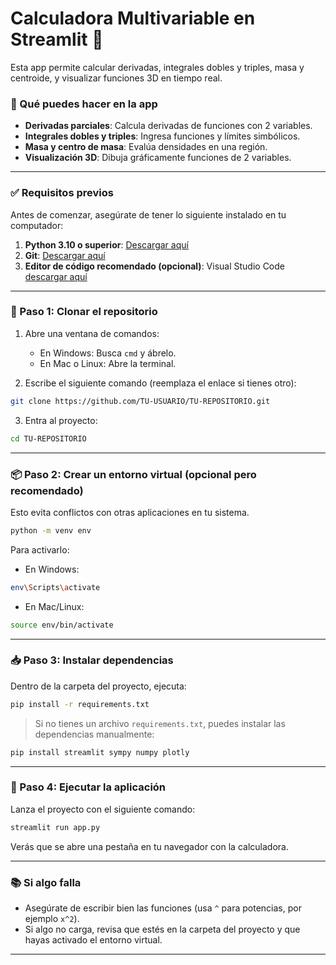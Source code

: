 # Calculadora Multivariable en Streamlit 🧠

Esta app permite calcular derivadas, integrales dobles y triples, masa y centroide, y visualizar funciones 3D en tiempo real.
### 🎯 Qué puedes hacer en la app

* **Derivadas parciales**: Calcula derivadas de funciones con 2 variables.
* **Integrales dobles y triples**: Ingresa funciones y límites simbólicos.
* **Masa y centro de masa**: Evalúa densidades en una región.
* **Visualización 3D**: Dibuja gráficamente funciones de 2 variables.

---


  
### ✅ Requisitos previos

Antes de comenzar, asegúrate de tener lo siguiente instalado en tu computador:

1. **Python 3.10 o superior**: [Descargar aquí](https://www.python.org/downloads/)
2. **Git**: [Descargar aquí](https://git-scm.com/downloads)
3. **Editor de código recomendado (opcional)**: Visual Studio Code [descargar aquí](https://code.visualstudio.com/)

---

### 🔧 Paso 1: Clonar el repositorio

1. Abre una ventana de comandos:

   * En Windows: Busca `cmd` y ábrelo.
   * En Mac o Linux: Abre la terminal.
2. Escribe el siguiente comando (reemplaza el enlace si tienes otro):

```bash
git clone https://github.com/TU-USUARIO/TU-REPOSITORIO.git
```

3. Entra al proyecto:

```bash
cd TU-REPOSITORIO
```

---

### 📦 Paso 2: Crear un entorno virtual (opcional pero recomendado)

Esto evita conflictos con otras aplicaciones en tu sistema.

```bash
python -m venv env
```

Para activarlo:

* En Windows:

```bash
env\Scripts\activate
```

* En Mac/Linux:

```bash
source env/bin/activate
```

---

### 📥 Paso 3: Instalar dependencias

Dentro de la carpeta del proyecto, ejecuta:

```bash
pip install -r requirements.txt
```

> Si no tienes un archivo `requirements.txt`, puedes instalar las dependencias manualmente:

```bash
pip install streamlit sympy numpy plotly
```

---

### 🚀 Paso 4: Ejecutar la aplicación

Lanza el proyecto con el siguiente comando:

```bash
streamlit run app.py
```

Verás que se abre una pestaña en tu navegador con la calculadora.

---

### 📚 Si algo falla

* Asegúrate de escribir bien las funciones (usa `^` para potencias, por ejemplo `x^2`).
* Si algo no carga, revisa que estés en la carpeta del proyecto y que hayas activado el entorno virtual.

---
